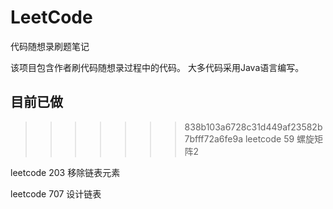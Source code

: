 # LeetCode
 代码随想录刷题笔记
 
 该项目包含作者刷代码随想录过程中的代码。
 大多代码采用Java语言编写。
 
## 目前已做
>>>>>>> 838b103a6728c31d449af23582b7bfff72a6fe9a
 leetcode 59 螺旋矩阵2
 
 leetcode 203 移除链表元素
 
 leetcode 707 设计链表
